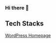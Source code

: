 ### Hi there 👋


## Tech Stacks
<a href="https://skillicons.dev/icons?i=js,html,css,python,laravel,codeigniter,php,mysql,c,bootstrap,figma" target="_blank" color="" >WordPress Homepage</a>
<!--
**DiyArc-350/DiyArc-350** is a ✨ _special_ ✨ repository because its `README.md` (this file) appears on your GitHub profile.

Here are some ideas to get you started:

- 🔭 I’m currently working on ...
- 🌱 I’m currently learning ...
- 👯 I’m looking to collaborate on ...
- 🤔 I’m looking for help with ...
- 💬 Ask me about ...
- 📫 How to reach me: ...
- 😄 Pronouns: ...
- ⚡ Fun fact: ...
-->
